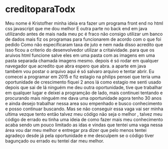 # creditoparaTodx
Meu nome é Kristofher minha ideia era fazer um programa front end no html css javascript que me dou melhor
E outra parte no back end em java utilizando antes de mais nada meu pc é fraco não consigo utilizar um banco de dados mais fiz os programas para funcionarem de acordo com o que foi pedido
Como não especificaram taxa de juto e nem nada disso acredito que isso ficou a criterio do desenvolvedor utilizar a critaividade. para que os aruivos html funcione salve eles em uma pasta com as imagens em uma pasta separada chamada imagens mesmo. depois é só rodar em qualquer navegador que acredito que abra espero que abra. a aparte em java também vou postar o arquivo aqui é só salvaro arquivo e tentar abrir. 
Eu comecei a programar em 2015 e fiz estagio na philips pensei que teria uma oportunidade de crescimento fiquei 2 anos lá como estagio me senti usado depois que sai de lá ninguém me deu outra oportunidade, tive que trabalhar em qualquer lugar e deixei a programção de lado, mais continuei tentando e procurando mais ninguém me dava uma oportunidade agora tenho 30 anos e ainda desejo trabalhar nessa area sou empenhado e busco conhecimento e posso continuar buscando. Mas se não conseguir essa vaga vai ser minha ultima vezque tento então talvez meu código não seja o melhor , talvez meu código de errado eu tinha uma ideia de como fazer mais meu conhecimento acaba sendo um pouco limitado as idas e vindas que tentei uma vaga nessa área vou dar meu melhor e entregar pra dizer que pelo menos tentei agradeço desde já pela oportunidade e me desculpem se o código tiver bagunçado ou errado eu tentei dar meu melhor.
